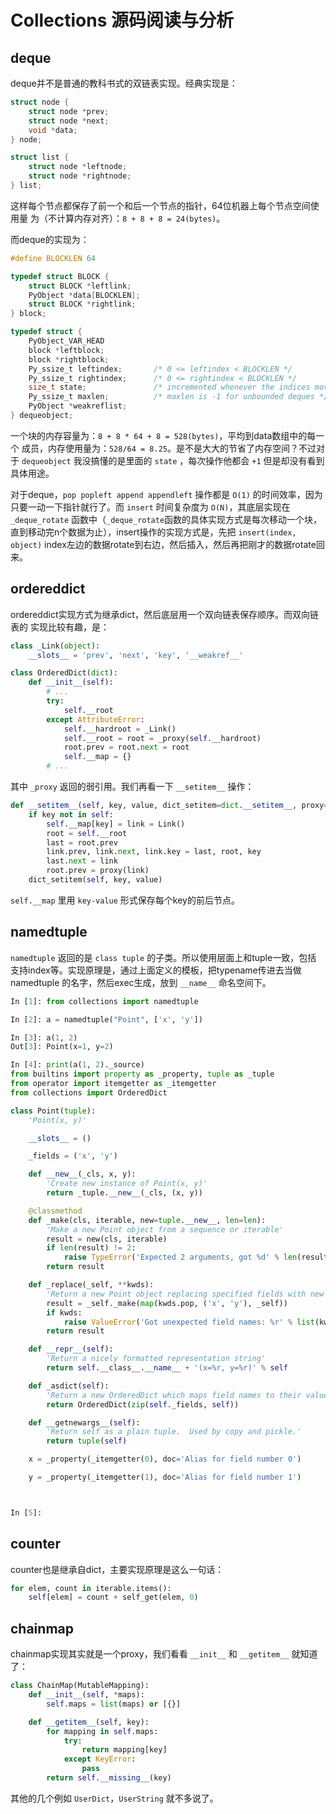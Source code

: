 # Collections 源码阅读与分析

## deque

deque并不是普通的教科书式的双链表实现。经典实现是：

```c
struct node {
    struct node *prev;
    struct node *next;
    void *data;
} node;

struct list {
    struct node *leftnode;
    struct node *rightnode;
} list;
```

这样每个节点都保存了前一个和后一个节点的指针，64位机器上每个节点空间使用量
为（不计算内存对齐）：`8 + 8 + 8 = 24(bytes)`。

而deque的实现为：

```c
#define BLOCKLEN 64

typedef struct BLOCK {
    struct BLOCK *leftlink;
    PyObject *data[BLOCKLEN];
    struct BLOCK *rightlink;
} block;

typedef struct {
    PyObject_VAR_HEAD
    block *leftblock;
    block *rightblock;
    Py_ssize_t leftindex;       /* 0 <= leftindex < BLOCKLEN */
    Py_ssize_t rightindex;      /* 0 <= rightindex < BLOCKLEN */
    size_t state;               /* incremented whenever the indices move */
    Py_ssize_t maxlen;          /* maxlen is -1 for unbounded deques */
    PyObject *weakreflist;
} dequeobject;
```

一个块的内存容量为：`8 + 8 * 64 + 8 = 528(bytes)`，平均到data数组中的每一个
成员，内存使用量为：`528/64 = 8.25`。是不是大大的节省了内存空间？不过对于
`dequeobject` 我没搞懂的是里面的 `state` ，每次操作他都会 `+1` 但是却没有看到
具体用途。

对于deque，`pop popleft append appendleft` 操作都是 `O(1)` 的时间效率，因为
只要一动一下指针就行了。而 `insert` 时间复杂度为 `O(N)`，其底层实现在
`_deque_rotate` 函数中（`_deque_rotate`函数的具体实现方式是每次移动一个块，
直到移动完n个数据为止），insert操作的实现方式是，先把 `insert(index, object)`
index左边的数据rotate到右边，然后插入，然后再把刚才的数据rotate回来。

## ordereddict

ordereddict实现方式为继承dict，然后底层用一个双向链表保存顺序。而双向链表的
实现比较有趣，是：

```python
class _Link(object):
    __slots__ = 'prev', 'next', 'key', '__weakref__'

class OrderedDict(dict):
    def __init__(self):
        # ...
        try:
            self.__root
        except AttributeError:
            self.__hardroot = _Link()
            self.__root = root = _proxy(self.__hardroot)
            root.prev = root.next = root
            self.__map = {}
        # ...
```

其中 `_proxy` 返回的弱引用。我们再看一下 `__setitem__` 操作：

```python
def __setitem__(self, key, value, dict_setitem=dict.__setitem__, proxy=_proxy, Link=_Link):
    if key not in self:
        self.__map[key] = link = Link()
        root = self.__root
        last = root.prev
        link.prev, link.next, link.key = last, root, key
        last.next = link
        root.prev = proxy(link)
    dict_setitem(self, key, value)
```

`self.__map` 里用 `key-value` 形式保存每个key的前后节点。

## namedtuple

`namedtuple` 返回的是 `class tuple` 的子类。所以使用层面上和tuple一致，包括
支持index等。实现原理是，通过上面定义的模板，把typename传进去当做namedtuple
的名字，然后exec生成，放到 `__name__` 命名空间下。

```python
In [1]: from collections import namedtuple

In [2]: a = namedtuple("Point", ['x', 'y'])

In [3]: a(1, 2)
Out[3]: Point(x=1, y=2)

In [4]: print(a(1, 2)._source)
from builtins import property as _property, tuple as _tuple
from operator import itemgetter as _itemgetter
from collections import OrderedDict

class Point(tuple):
    'Point(x, y)'

    __slots__ = ()

    _fields = ('x', 'y')

    def __new__(_cls, x, y):
        'Create new instance of Point(x, y)'
        return _tuple.__new__(_cls, (x, y))

    @classmethod
    def _make(cls, iterable, new=tuple.__new__, len=len):
        'Make a new Point object from a sequence or iterable'
        result = new(cls, iterable)
        if len(result) != 2:
            raise TypeError('Expected 2 arguments, got %d' % len(result))
        return result

    def _replace(_self, **kwds):
        'Return a new Point object replacing specified fields with new values'
        result = _self._make(map(kwds.pop, ('x', 'y'), _self))
        if kwds:
            raise ValueError('Got unexpected field names: %r' % list(kwds))
        return result

    def __repr__(self):
        'Return a nicely formatted representation string'
        return self.__class__.__name__ + '(x=%r, y=%r)' % self

    def _asdict(self):
        'Return a new OrderedDict which maps field names to their values.'
        return OrderedDict(zip(self._fields, self))

    def __getnewargs__(self):
        'Return self as a plain tuple.  Used by copy and pickle.'
        return tuple(self)

    x = _property(_itemgetter(0), doc='Alias for field number 0')

    y = _property(_itemgetter(1), doc='Alias for field number 1')



In [5]:
```

## counter

counter也是继承自dict，主要实现原理是这么一句话：

```python
for elem, count in iterable.items():
    self[elem] = count + self_get(elem, 0)
```

## chainmap

chainmap实现其实就是一个proxy，我们看看 `__init__` 和 `__getitem__` 就知道了：

```python
class ChainMap(MutableMapping):
    def __init__(self, *maps):
        self.maps = list(maps) or [{}]

    def __getitem__(self, key):
        for mapping in self.maps:
            try:
                return mapping[key]
            except KeyError:
                pass
        return self.__missing__(key)
```

其他的几个例如 `UserDict`，`UserString` 就不多说了。
